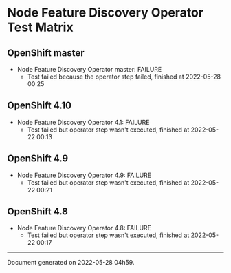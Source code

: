 
Node Feature Discovery Operator Test Matrix
===========================================

OpenShift master
----------------



* Node Feature Discovery Operator master: FAILURE
  - Test failed because the operator step failed, finished at 2022-05-28 00:25






OpenShift 4.10
--------------



* Node Feature Discovery Operator 4.1: FAILURE
  - Test failed but operator step wasn't executed, finished at 2022-05-22 00:13






OpenShift 4.9
-------------



* Node Feature Discovery Operator 4.9: FAILURE
  - Test failed but operator step wasn't executed, finished at 2022-05-22 00:21






OpenShift 4.8
-------------



* Node Feature Discovery Operator 4.8: FAILURE
  - Test failed but operator step wasn't executed, finished at 2022-05-22 00:17






---
Document generated on 2022-05-28 04h59.
